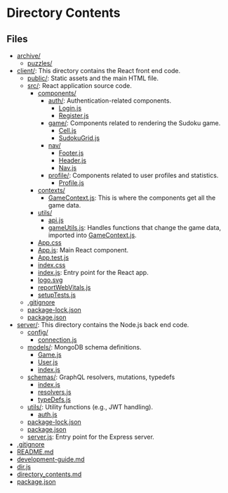 # Directory Contents

## Files

- [archive/](archive/)
	- [puzzles/](archive/puzzles/)
- [client/](client/): This directory contains the React front end code.
	- [public/](client/public/): Static assets and the main HTML file.
	- [src/](client/src/): React application source code.
		- [components/](client/src/components/)
			- [auth/](client/src/components/auth/): Authentication-related components.
				- [Login.js](client/src/components/auth/Login.js)
				- [Register.js](client/src/components/auth/Register.js)
			- [game/](client/src/components/game/): Components related to rendering the Sudoku game.
				- [Cell.js](client/src/components/game/Cell.js)
				- [SudokuGrid.js](client/src/components/game/SudokuGrid.js)
			- [nav/](client/src/components/nav/)
				- [Footer.js](client/src/components/nav/Footer.js)
				- [Header.js](client/src/components/nav/Header.js)
				- [Nav.js](client/src/components/nav/Nav.js)
			- [profile/](client/src/components/profile/): Components related to user profiles and statistics.
				- [Profile.js](client/src/components/profile/Profile.js)
		- [contexts/](client/src/contexts/)
			- [GameContext.js](client/src/contexts/GameContext.js): This is where the components get all the game data.
		- [utils/](client/src/utils/)
			- [api.js](client/src/utils/api.js)
			- [gameUtils.js](client/src/utils/gameUtils.js): Handles functions that change the game data, imported into [GameContext.js](./client/src/contexts/GameContext.js).
		- [App.css](client/src/App.css)
		- [App.js](client/src/App.js): Main React component.
		- [App.test.js](client/src/App.test.js)
		- [index.css](client/src/index.css)
		- [index.js](client/src/index.js): Entry point for the React app.
		- [logo.svg](client/src/logo.svg)
		- [reportWebVitals.js](client/src/reportWebVitals.js)
		- [setupTests.js](client/src/setupTests.js)
	- [.gitignore](client/.gitignore)
	- [package-lock.json](client/package-lock.json)
	- [package.json](client/package.json)
- [server/](server/): This directory contains the Node.js back end code.
	- [config/](server/config/)
		- [connection.js](server/config/connection.js)
	- [models/](server/models/): MongoDB schema definitions.
		- [Game.js](server/models/Game.js)
		- [User.js](server/models/User.js)
		- [index.js](server/models/index.js)
	- [schemas/](server/schemas/): GraphQL resolvers, mutations, typedefs
		- [index.js](server/schemas/index.js)
		- [resolvers.js](server/schemas/resolvers.js)
		- [typeDefs.js](server/schemas/typeDefs.js)
	- [utils/](server/utils/): Utility functions (e.g., JWT handling).
		- [auth.js](server/utils/auth.js)
	- [package-lock.json](server/package-lock.json)
	- [package.json](server/package.json)
	- [server.js](server/server.js): Entry point for the Express server.
- [.gitignore](.gitignore)
- [README.md](README.md)
- [development-guide.md](development-guide.md)
- [dir.js](dir.js)
- [directory_contents.md](directory_contents.md)
- [package.json](package.json)
